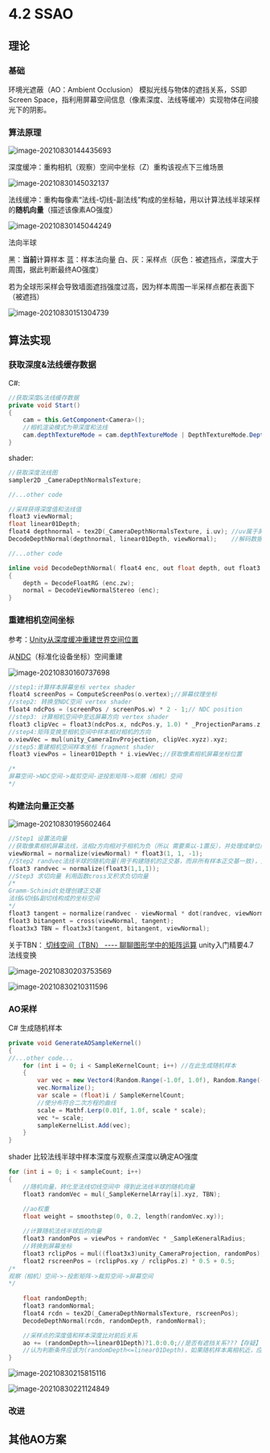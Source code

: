 # 4.2 SSAO

## 理论

### 基础

环境光遮蔽（AO：Ambient Occlusion） 模拟光线与物体的遮挡关系，SS即Screen Space，指利用屏幕空间信息（像素深度、法线等缓冲）实现物体在间接光下的阴影。

### 算法原理

![image-20210830144435693](https://i.loli.net/2021/08/30/3wjntoZHdNBxTA8.png)

深度缓冲：重构相机（观察）空间中坐标（Z）重构该视点下三维场景

![image-20210830145032137](https://i.loli.net/2021/08/30/QMcu5lUCf41x38e.png)

法线缓冲：重构每像素“法线-切线-副法线”构成的坐标轴，用以计算法线半球采样的**随机向量**（描述该像素AO强度）

![image-20210830145044249](https://i.loli.net/2021/08/30/Ll6UqvnRstCxk4M.png)

法向半球

黑：**当前**计算样本 	蓝：样本法向量	白、灰：采样点（灰色：被遮挡点，深度大于周围，据此判断最终AO强度）

若为全球形采样会导致墙面遮挡强度过高，因为样本周围一半采样点都在表面下（被遮挡）

![image-20210830151304739](https://i.loli.net/2021/08/30/vZVPMUtl3JK821m.png)

## 算法实现

### 获取深度&法线缓存数据

C#:

```C#
//获取深度&法线缓存数据
private void Start()
{
    cam = this.GetComponent<Camera>();
    //相机渲染模式为带深度和法线
    cam.depthTextureMode = cam.depthTextureMode | DepthTextureMode.DepthNormals;
}
```

shader:

```c
//获取深度法线图
sampler2D _CameraDepthNormalsTexture;

//...other code

//采样获得深度值和法线值
float3 viewNormal;
float linear01Depth;
float4 depthnormal = tex2D(_CameraDepthNormalsTexture, i.uv); //uv属于屏幕空间（当前渲染图像）
DecodeDepthNormal(depthnormal, linear01Depth, viewNormal);    //解码数据，获取采样后深度值和法线值

//...other code

inline void DecodeDepthNormal( float4 enc, out float depth, out float3 normal )//in UnityCG.cginc 
{
    depth = DecodeFloatRG (enc.zw);
    normal = DecodeViewNormalStereo (enc);
}
```

### 重建相机空间坐标

参考：[Unity从深度缓冲重建世界空间位置](https://zhuanlan.zhihu.com/p/92315967)

从[NDC](https://zhuanlan.zhihu.com/p/65969162)（标准化设备坐标）空间重建

![image-20210830160737698](https://i.loli.net/2021/08/30/vPQ2VEtriwUkKWo.png)

```c
//step1:计算样本屏幕坐标 vertex shader
float4 screenPos = ComputeScreenPos(o.vertex);//屏幕纹理坐标 
//step2: 转换至NDC空间 vertex shader
float4 ndcPos = (screenPos / screenPos.w) * 2 - 1;// NDC position
//step3: 计算相机空间中至远屏幕方向 vertex shader
float3 clipVec = float3(ndcPos.x, ndcPos.y, 1.0) * _ProjectionParams.z; //_ProjectionParams.z -> 相机远平面
//step4:矩阵变换至相机空间中样本相对相机的方向
o.viewVec = mul(unity_CameraInvProjection, clipVec.xyzz).xyz;
//step5:重建相机空间样本坐标 fragment shader
float3 viewPos = linear01Depth * i.viewVec;//获取像素相机屏幕坐标位置

/*
屏幕空间->NDC空间->裁剪空间-逆投影矩阵->观察（相机）空间
*/
```

### 构建法向量正交基

![image-20210830195602464](https://i.loli.net/2021/08/30/DnRfS2CUAs647eY.png)

```C
//Step1 设置法向量
//获取像素相机屏幕法线，法相z方向相对于相机为负（所以 需要乘以-1置反），并处理成单位向量
viewNormal = normalize(viewNormal) * float3(1, 1, -1);
//Step2 randvec法线半球的随机向量(用于构建随机的正交基，而非所有样本正交基一致)，此处先设置为统一变量（后面优化会改成随机）
float3 randvec = normalize(float3(1,1,1));
//Step3 求切向量 利用函数cross叉积求负切向量
/*
Gramm-Schimidt处理创建正交基
法线&切线&副切线构成的坐标空间
*/
float3 tangent = normalize(randvec - viewNormal * dot(randvec, viewNormal));
float3 bitangent = cross(viewNormal, tangent);
float3x3 TBN = float3x3(tangent, bitangent, viewNormal);
```

关于TBN：[ 切线空间（TBN） ---- 聊聊图形学中的矩阵运算](https://blog.csdn.net/chishanxu3325/article/details/100858834)	unity入门精要4.7 法线变换

![image-20210830203753569](https://i.loli.net/2021/08/30/yCk1q2nGSv3I4Dp.png)

![image-20210830210311596](https://i.loli.net/2021/08/30/BAV7632wdWvHemx.png)

### AO采样

C# 生成随机样本

```c#
private void GenerateAOSampleKernel()
{
//...other code...
    for (int i = 0; i < SampleKernelCount; i++) //在此生成随机样本
    {
        var vec = new Vector4(Random.Range(-1.0f, 1.0f), Random.Range(-1.0f, 1.0f), Random.Range(0, 1.0f), 1.0f);
        vec.Normalize();
        var scale = (float)i / SampleKernelCount;
        //使分布符合二次方程的曲线
        scale = Mathf.Lerp(0.01f, 1.0f, scale * scale);
        vec *= scale;
        sampleKernelList.Add(vec);
    }
}
```

shader 比较法线半球中样本深度与观察点深度以确定AO强度

```c
for (int i = 0; i < sampleCount; i++)
{
    //随机向量，转化至法线切线空间中 得到此法线半球的随机向量
    float3 randomVec = mul(_SampleKernelArray[i].xyz, TBN);

    //ao权重
    float weight = smoothstep(0, 0.2, length(randomVec.xy));
    
    //计算随机法线半球后的向量
    float3 randomPos = viewPos + randomVec * _SampleKeneralRadius;
    //转换到屏幕坐标
    float3 rclipPos = mul((float3x3)unity_CameraProjection, randomPos);
    float2 rscreenPos = (rclipPos.xy / rclipPos.z) * 0.5 + 0.5;
/*
观察（相机）空间->-投影矩阵->裁剪空间->屏幕空间
*/
    
    float randomDepth;
    float3 randomNormal;
    float4 rcdn = tex2D(_CameraDepthNormalsTexture, rscreenPos);
    DecodeDepthNormal(rcdn, randomDepth, randomNormal);

    //采样点的深度值和样本深度比对前后关系
    ao += (randomDepth>=linear01Depth)?1.0:0.0;//是否有遮挡关系???【存疑】
    //认为判断条件应该为(randomDepth<=linear01Depth)，如果随机样本离相机近，应该深度小
}
```

![image-20210830215815116](https://i.loli.net/2021/08/30/ApfTeJ9qPUWVl74.png)

![image-20210830221124849](https://i.loli.net/2021/08/30/LgtuxlAMj4VfJnm.png)

### 改进

## 其他AO方案

